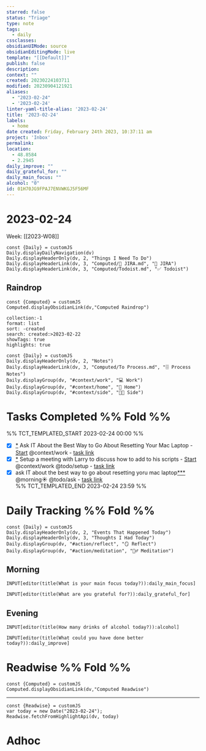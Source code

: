 ```yaml
---
starred: false
status: "Triage"
type: note
tags:
  - daily
cssclasses: 
obsidianUIMode: source
obsidianEditingMode: live
template: "[[Default]]"
publish: false
description: 
context: ""
created: 20230224103711
modified: 20230904121921
aliases:
  - "2023-02-24"
  - '2023-02-24'
linter-yaml-title-alias: '2023-02-24'
title: '2023-02-24'
labels:
  - home
date created: Friday, February 24th 2023, 10:37:11 am
project: 'Inbox'
permalink: 
location:
  - 48.8584
  - 2.2945
daily_improve: ""
daily_grateful_for: ""
daily_main_focus: ""
alcohol: "0"
id: 01H70JG9FPAJ7ENVWKGJ5F56MF
---
```


# 2023-02-24

Week: [[2023-W08]]

```dataviewjs
const {Daily} = customJS
Daily.displayDailyNavigation(dv)
Daily.displayHeaderOnly(dv, 2, "Things I Need To Do")
Daily.displayHeaderLink(dv, 3, "Computed/🎫 JIRA.md", "🎫 JIRA")
Daily.displayHeaderLink(dv, 3, "Computed/Todoist.md", "✅ Todoist")
```

## Raindrop

```dataviewjs
const {Computed} = customJS
Computed.displayObsidianLink(dv,"Computed Raindrop")
```

```raindrop
collection:-1
format: list
sort: -created
search: created:>2023-02-22
showTags: true
highlights: true
```


```dataviewjs
const {Daily} = customJS
Daily.displayHeaderOnly(dv, 2, "Notes")
Daily.displayHeaderLink(dv, 3, "Computed/To Process.md", "🗄️ Process Notes")
Daily.displayGroup(dv, "#context/work", "💻 Work")
Daily.displayGroup(dv, "#context/home", "🏡 Home")
Daily.displayGroup(dv, "#context/side", "👨‍💻 Side")
```

# Tasks Completed %% Fold %%

%% TCT_TEMPLATED_START 2023-02-24 00:00 %%

- [X] [*](obsidian://advanced-uri?vault=main&filepath=Inbox%2FProcessed%2F2023-02-23--16-06-55.md&block=cf467) Ask IT About the Best Way to Go About Resetting Your Mac Laptop - [Start](session:///start?duration=25&categoryName=context%2Fwork&intent=Ask%20IT%20About%20the%20Best%20Way%20to%20Go%20About%20Resetting%20Your%20Mac%20Laptop) @context/work - [task link](https://todoist.com/app/task/6647698785)
- [X] [*](obsidian://advanced-uri?vault=main&filepath=Inbox%2FProcessed%2F2023-02-22--10-58-12.md&block=42417) Setup a meeting with Larry to discuss how to add to his scripts - [Start](session:///start?duration=25&categoryName=context%2Fwork&intent=Setup%20a%20meeting%20with%20Larry%20to%20discuss%20how%20to%20add%20to%20his%20scripts) @context/work @todo/setup - [task link](https://todoist.com/app/task/6641660740)
- [X] ask IT about the best way to go about resetting yoru mac laptop[***](drafts://open?uuid=039947FC-BC10-4185-B2D7-A1469B2E6795) @morning☀️ @todo/ask - [task link](https://todoist.com/app/task/6645416734)  
%% TCT_TEMPLATED_END 2023-02-24 23:59 %%

# Daily Tracking %% Fold %%

```dataviewjs
const {Daily} = customJS
Daily.displayHeaderOnly(dv, 2, "Events That Happened Today")
Daily.displayHeaderOnly(dv, 3, "Thoughts I Had Today")
Daily.displayGroup(dv, "#action/reflect", "🪞 Reflect")
Daily.displayGroup(dv, "#action/meditation", "🧘‍♂️ Meditation")
```

## Morning
```meta-bind
INPUT[editor(title(What is your main focus today?)):daily_main_focus]
```

```meta-bind
INPUT[editor(title(What are you grateful for?)):daily_grateful_for]
```

## Evening

```meta-bind
INPUT[editor(title(How many drinks of alcohol today?)):alcohol]
```

```meta-bind
INPUT[editor(title(What could you have done better today?)):daily_improve]
```

# Readwise %% Fold %%

```dataviewjs
const {Computed} = customJS
Computed.displayObsidianLink(dv,"Computed Readwise")
```

---

```dataviewjs
const {Readwise} = customJS
var today = new Date("2023-02-24");
Readwise.fetchFromHighlightApi(dv, today)
```

# Adhoc
